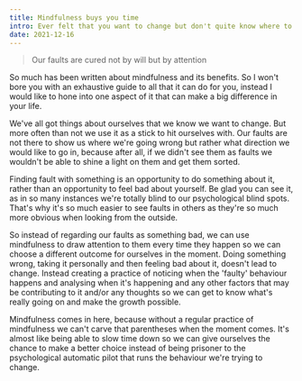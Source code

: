 ```yaml
---
title: Mindfulness buys you time
intro: Ever felt that you want to change but don't quite know where to get started. Using mindfulness to shine a light on your faults my be the key.
date: 2021-12-16
---
```


> Our faults are cured not by will but by attention

So much has been written about mindfulness and its benefits. So I won't bore you with an exhaustive guide to all that it can do for you, instead I would like to hone into one aspect of it that can make a big difference in your life.

We've all got things about ourselves that we know we want to change. But more often than not we use it as a stick to hit ourselves with. Our faults are not there to show us where we're going wrong but rather what direction we would like to go in, because after all, if we didn't see them as faults we wouldn't be able to shine a light on them and get them sorted.

Finding fault with something is an opportunity to do something about it, rather than an opportunity to feel bad about yourself. Be glad you can see it, as in so many instances we're totally blind to our psychological blind spots. That's why it's so much easier to see faults in others as they're so much more obvious when looking from the outside.

So instead of regarding our faults as something bad, we can use mindfulness to draw attention to them every time they happen so we can choose a different outcome for ourselves in the moment. Doing something wrong, taking it personally and then feeling bad about it, doesn't lead to change. Instead creating a practice of noticing when the 'faulty' behaviour happens and analysing when it's happening and any other factors that may be contributing to it and/or any thoughts so we can get to know what's really going on and make the growth possible.

Mindfulness comes in here, because without a regular practice of mindfulness we can't carve that parentheses when the moment comes. It's almost like being able to slow time down so we can give ourselves the chance to make a better choice instead of being prisoner to the psychological automatic pilot that runs the behaviour we're trying to change.








